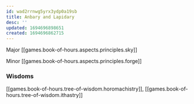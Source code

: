 ```yaml
---
id: wad2rrnwg5yrx3ydp0a19sb
title: Anbary and Lapidary
desc: ''
updated: 1694696898651
created: 1694696862715
---
```


Major [[games.book-of-hours.aspects.principles.sky]]

Minor [[games.book-of-hours.aspects.principles.forge]]

### Wisdoms

[[games.book-of-hours.tree-of-wisdom.horomachistry]], [[games.book-of-hours.tree-of-wisdom.ithastry]]
